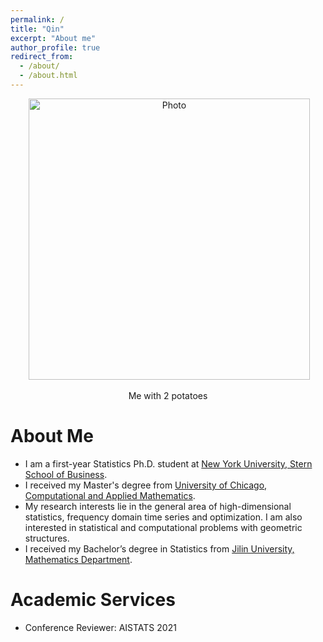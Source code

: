 ```yaml
---
permalink: /
title: "Qin"
excerpt: "About me"
author_profile: true
redirect_from: 
  - /about/
  - /about.html
---
```


<p align="center">
  <img src="https://tsinww.github.io/images/potato.png?raw=true" alt="Photo" style="width: 450px;"/> 
</p>
<p align="center">
  Me with 2 potatoes
</p>

# About Me
* I am a first-year Statistics Ph.D. student at [New York University, Stern School of Business](https://www.stern.nyu.edu/).
* I received my Master's degree from [University of Chicago, Computational and Applied Mathematics](https://cam.uchicago.edu/). 
* My research interests lie in the general area of high-dimensional statistics, frequency domain time series and optimization. I am also interested in statistical and computational problems with geometric structures. 
* I received my Bachelor’s degree in Statistics from [Jilin University, Mathematics Department](https://math.jlu.edu.cn/English/Home.htm).

<!--# High-dimensional Statistics Blog
We are holding a high-dimensional statistics reading group and this is our blog link for the group. We write about our understandings of the book *High-dimensional statistics a non-asymptotic viewpoint* by *Wainwright, Martin J*.-->

# Academic Services
* Conference Reviewer: AISTATS 2021


